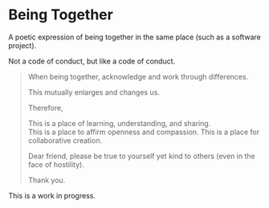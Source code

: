 # Being Together

A poetic expression of being together in the same place (such as a software
project).

Not a code of conduct, but like a code of conduct.

> When being together,
> acknowledge and work through differences.
>
> This mutually enlarges and changes us.
>
> Therefore,
> 
> This is a place of learning, understanding, and sharing.  
> This is a place to affirm openness and compassion.
> This is a place for collaborative creation.
>
> Dear friend, please be true to yourself yet kind to others
> (even in the face of hostility).
>
> Thank you.

This is a work in progress.
